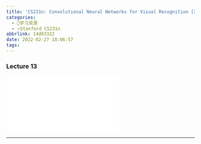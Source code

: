 ```yaml
---
title: 'CS231n: Convolutional Neural Networks for Visual Recognition [2017] Lecture 13'
categories:
  - 🌙学习资源
  - ⭐Stanford CS231n
abbrlink: 14d93322
date: 2022-02-27 18:06:57
tags:
---
```


### Lecture 13

<iframe src="//player.bilibili.com/player.html?aid=976948078&bvid=BV1D44y1Y7v8&cid=447688695&page=13" scrolling="no" border="0" frameborder="no" framespacing="0" allowfullscreen="true"> </iframe>

<!--more-->

***
